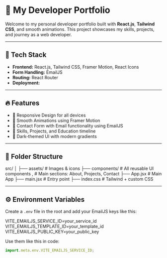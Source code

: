 # 🚀 My Developer Portfolio

Welcome to my personal developer portfolio built with **React.js**, **Tailwind CSS**, and smooth animations. This project showcases my skills, projects, and journey as a web developer.

---

## 🧠 Tech Stack

- **Frontend:** React.js, Tailwind CSS, Framer Motion, React Icons
- **Form Handling:** EmailJS
- **Routing:** React Router
- **Deployment:**

---

## 🔥 Features

- 🔹 Responsive Design for all devices
- 🔹 Smooth Animations using Framer Motion
- 🔹 Contact Form with Email functionality using EmailJS
- 🔹 Skills, Projects, and Education timeline
- 🔹 Dark-themed UI with modern gradients

---

## 📁 Folder Structure

src/
│
├── assets/ # Images & icons
├── components/ # All reusable UI components , # Main sections: About, Projects, Contact
├── App.jsx # Main App
├── main.jsx # Entry point
├── index.css # Tailwind + custom CSS

---

## ⚙️ Environment Variables

Create a `.env` file in the root and add your EmailJS keys like this:

VITE_EMAILJS_SERVICE_ID=your_service_id
VITE_EMAILJS_TEMPLATE_ID=your_template_id
VITE_EMAILJS_PUBLIC_KEY=your_public_key

Use them like this in code:

```js
import.meta.env.VITE_EMAILJS_SERVICE_ID;
```
